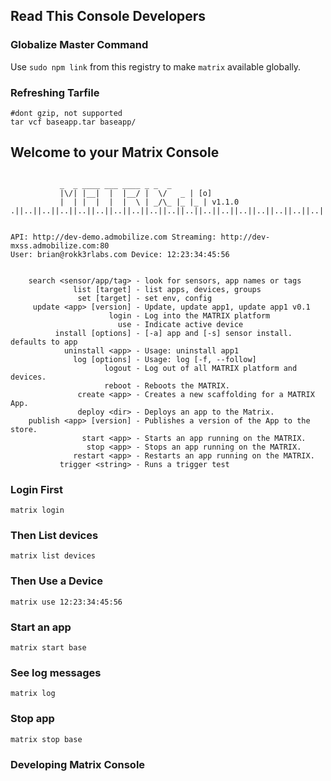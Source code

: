 ## Read This Console Developers

### Globalize Master Command
Use `sudo npm link` from this registry to make `matrix` available globally.


### Refreshing Tarfile
```
#dont gzip, not supported
tar vcf baseapp.tar baseapp/
```


## Welcome to your Matrix Console
```

           _  _ ____ ___ ____ _ _  _
           |\/| |__|  |  |__/ |  \/   _ | [o]
           |  | |  |  |  |  \ | _/\_ |_ |_ | v1.1.0
.||..||..||..||..||..||..||..||..||..||..||..||..||..||..||..||..||..||..||..||.


API: http://dev-demo.admobilize.com Streaming: http://dev-mxss.admobilize.com:80
User: brian@rokk3rlabs.com Device: 12:23:34:45:56


    search <sensor/app/tag> - look for sensors, app names or tags
              list [target] - list apps, devices, groups
               set [target] - set env, config
     update <app> [version] - Update, update app1, update app1 v0.1
                      login - Log into the MATRIX platform
                        use - Indicate active device
          install [options] - [-a] app and [-s] sensor install. defaults to app
            uninstall <app> - Usage: uninstall app1
              log [options] - Usage: log [-f, --follow]
                     logout - Log out of all MATRIX platform and devices.
                     reboot - Reboots the MATRIX.
               create <app> - Creates a new scaffolding for a MATRIX App.
               deploy <dir> - Deploys an app to the Matrix.
    publish <app> [version] - Publishes a version of the App to the store.
                start <app> - Starts an app running on the MATRIX.
                 stop <app> - Stops an app running on the MATRIX.
              restart <app> - Restarts an app running on the MATRIX.
           trigger <string> - Runs a trigger test
```

### Login First

```
matrix login
```

### Then List devices

```
matrix list devices
```

### Then Use a Device

```
matrix use 12:23:34:45:56
```

### Start an app

```
matrix start base
```

### See log messages

```
matrix log
```

### Stop app

```
matrix stop base
```

### Developing Matrix Console

